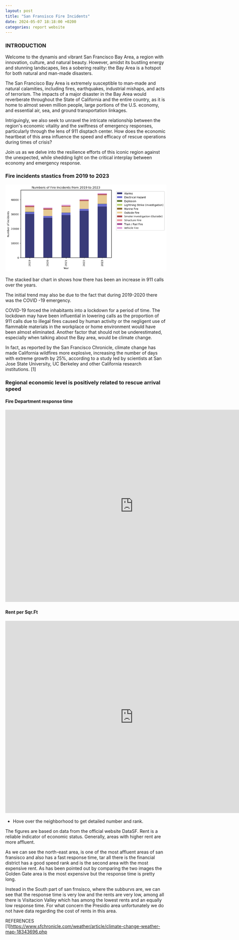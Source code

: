 ```yaml
---
layout: post
title: "San Fransisco Fire Incidents"
date: 2024-05-07 18:18:00 +0200
categories: report website
---
```



### INTRODUCTION

Welcome to the dynamis and vibrant San Francisco Bay Area, a region with innovation, culture, and natural beauty. However, amidst its bustling energy and stunning landscapes, lies a sobering reality: the Bay Area is a hotspot for both natural and man-made disasters.

The San Francisco Bay Area is extremely susceptible to man-made and natural calamities, including fires, earthquakes, industrial mishaps, and acts of terrorism. The impacts of a major disaster in the Bay Area would reverberate throughout the State of California and the entire country, as it is home to almost seven million people, large portions of the U.S. economy, and essential air, sea, and ground transportation linkages. 

Intriguingly, we also seek to unravel the intricate relationship between the region's economic vitality and the swiftness of emergency responses, particularly through the lens of 911 disptach center. How does the economic heartbeat of this area influence the speed and efficacy of rescue operations during times of crisis? 

Join us as we delve into the resilience efforts of this iconic region against the unexpected, while shedding light on the critical interplay between economy and emergency response.


### Fire incidents stastics from 2019 to 2023

![Alt text](https://raw.githubusercontent.com/luying01/finalproject24.github.io/main/graphs/stackbarchart.png "a title")

The stacked bar chart in shows how there has been an increase in 911 calls over the years.

The initial trend may also be due to the fact that during 2019-2020 there was the COVID -19 emergency.

COVID-19 forced the inhabitants into a lockdown for a period of time.
The lockdown may have been influential in lowering calls as the proportion of 911 calls due to illegal fires caused by human activity or the negligent use of flammable materials in the workplace or home environment would have been almost eliminated.
Another factor that should not be underestimated, especially when talking about the Bay area, would be climate change.

In fact, as reported by the San Francisco Chronicle, climate change has made California wildfires more explosive, increasing the number of days with extreme growth by 25%, according to a study led by scientists at San Jose State University, UC Berkeley and other California research institutions. [1]

### Regional economic level is positively related to rescue arrival speed
#### Fire Department response time
<embed 
       type="text/html" 
       src="https://luying01.github.io/finalproject24.github.io/graphs/map_t.html"
       width="800"
       height="600"
       >
#### Rent per Sqr.Ft
<embed 
       type="text/html" 
       src="https://luying01.github.io/finalproject24.github.io/graphs/map_r.html"
       width="800"
       height="600"
       >
* Hove over the neighborhood to get detailed number and rank.

The figures are based on data from the official website DataSF. Rent is a reliable indicator of economic status. Generally, areas with higher rent are more affluent.

As we can see the north-east area, is one of the most affluent areas of san fransisco and also has a fast response time, tar all there is the financial district has a good speed rank and is the second area with the most expensive rent.
As has been pointed out by comparing the two images the Golden Gate area is the most expensive but the response time is pretty long.

Instead in the South part of san frnsisco, where the subburvs are, we can see that the response time is very low and the rents are very low, among all there is Visitacion Valley which has among the lowest rents and an equally low response time.
For what concern the Presidio area unfortunately we do not have data regarding the cost of rents in this area.

REFERENCES	
[1]https://www.sfchronicle.com/weather/article/climate-change-weather-map-18343696.php 
